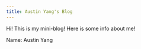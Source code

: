 ```yaml
---
title: Austin Yang's Blog
---
```


Hi! This is my mini-blog! Here is some info about me! 

Name: Austin Yang
